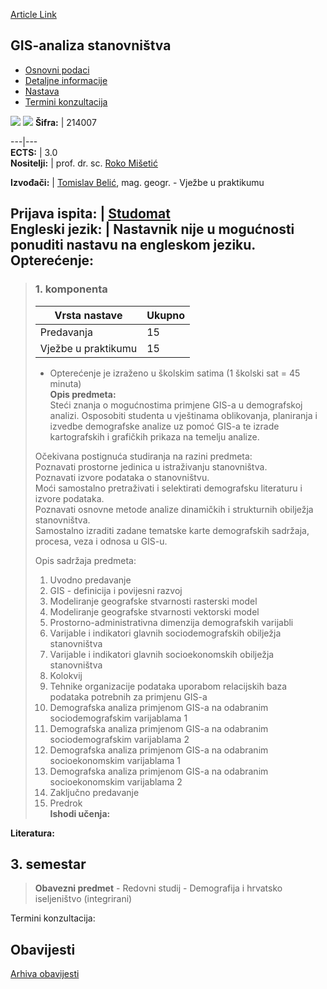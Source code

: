 [Article Link](https://www.fhs.hr/predmet/gissta)

## GIS-analiza stanovništva
  * [Osnovni podaci](https://www.fhs.hr/predmet/gissta#v1id-904806_999388_1_0 "Osnovni podaci")
  * [Detaljne informacije](https://www.fhs.hr/predmet/gissta#v1id-904806_999388_1_1 "Detaljne informacije")
  * [Nastava](https://www.fhs.hr/predmet/gissta#v1id-904806_999388_1_2 "Nastava")
  * [Termini konzultacija](https://www.fhs.hr/predmet/gissta#v1id-904806_999388_1_3 "Termini konzultacija")


[![](https://www.fhs.hr/img/flags/gif/hr.gif)](https://www.fhs.hr/predmet/gissta) [![](https://www.fhs.hr/img/flags/gif/gb.gif)](https://www.fhs.hr/en/course/gisgaop)
**Šifra:** |  214007  
  
---|---  
**ECTS:** |  3.0   
**Nositelji:** |  prof. dr. sc. [Roko Mišetić](https://www.fhs.hr/djelatnik/roko.misetic)   
  
**Izvođači:** |  [Tomislav Belić](https://www.fhs.hr/djelatnik/tomislav.belic), mag. geogr. - Vježbe u praktikumu  
  
**Prijava ispita:** |  [Studomat](http://www.isvu.hr/studomat)  
**Engleski jezik:** |  Nastavnik nije u mogućnosti ponuditi nastavu na engleskom jeziku.   
**Opterećenje:**  
---  
> ### 1. komponenta
> | Vrsta nastave | Ukupno  
> ---|---  
> Predavanja | 15  
> Vježbe u praktikumu | 15  
> * Opterećenje je izraženo u školskim satima (1 školski sat = 45 minuta)   
**Opis predmeta:**  
> Steći znanja o mogućnostima primjene GIS-a u demografskoj analizi. Osposobiti studenta u vještinama oblikovanja, planiranja i izvedbe demografske analize uz pomoć GIS-a te izrade kartografskih i grafičkih prikaza na temelju analize.  
>    
>  Očekivana postignuća studiranja na razini predmeta:  
>  Poznavati prostorne jedinica u istraživanju stanovništva.  
>  Poznavati izvore podataka o stanovništvu.  
>  Moći samostalno pretraživati i selektirati demografsku literaturu i izvore podataka.  
>  Poznavati osnovne metode analize dinamičkih i strukturnih obilježja stanovništva.  
>  Samostalno izraditi zadane tematske karte demografskih sadržaja, procesa, veza i odnosa u GIS-u.  
>    
>  Opis sadržaja predmeta:  
>  1. Uvodno predavanje  
>  2. GIS - definicija i povijesni razvoj  
>  3. Modeliranje geografske stvarnosti rasterski model  
>  4. Modeliranje geografske stvarnosti vektorski model  
>  5. Prostorno-administrativna dimenzija demografskih varijabli  
>  6. Varijable i indikatori glavnih sociodemografskih obilježja stanovništva  
>  7. Varijable i indikatori glavnih socioekonomskih obilježja stanovništva  
>  8. Kolokvij  
>  9. Tehnike organizacije podataka uporabom relacijskih baza podataka potrebnih za primjenu GIS-a  
>  10. Demografska analiza primjenom GIS-a na odabranim sociodemografskim varijablama 1  
>  11. Demografska analiza primjenom GIS-a na odabranim sociodemografskim varijablama 2  
>  12. Demografska analiza primjenom GIS-a na odabranim socioekonomskim varijablama 1  
>  13. Demografska analiza primjenom GIS-a na odabranim socioekonomskim varijablama 2  
>  14. Zaključno predavanje  
>  15. Predrok  
**Ishodi učenja:**  

  
**Literatura:**  

  
**3. semestar**  
---  
> **Obavezni predmet** - Redovni studij - Demografija i hrvatsko iseljeništvo (integrirani)  
>   
Termini konzultacija: 


## Obavijesti
[Arhiva obavijesti](https://www.fhs.hr/predmet/gissta?@=21cgb#news_120096 "Arhiva obavijesti")
